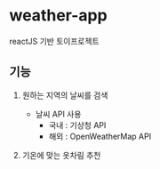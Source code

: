 # weather-app
reactJS 기반 토이프로젝트

## 기능
1. 원하는 지역의 날씨를 검색  
    - 날씨 API 사용  
        - 국내 : 기상청 API  
        - 해외 : OpenWeatherMap API
        
2. 기온에 맞는 옷차림 추천  

